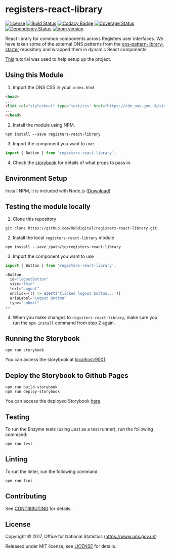# registers-react-library

[![license](https://img.shields.io/github/license/mashape/apistatus.svg)](./LICENSE) [![Build Status](https://travis-ci.org/ONSdigital/registers-react-library.svg?branch=develop)](https://travis-ci.org/ONSdigital/registers-react-library) [![Codacy Badge](https://api.codacy.com/project/badge/Grade/b7a4dfb80de74e6e9ffee7a649ea930a)](https://www.codacy.com/app/ONSDigital/registers-react-library?utm_source=github.com&utm_medium=referral&utm_content=ONSdigital/registers-react-library&utm_campaign=badger) [![Coverage Status](https://coveralls.io/repos/github/ONSdigital/registers-react-library/badge.svg?branch=develop)](https://coveralls.io/github/ONSdigital/registers-react-library?branch=develop) [![Dependency Status](https://www.versioneye.com/user/projects/59e49c0d0fb24f213b61dc12/badge.svg?style=flat-square)](https://www.versioneye.com/user/projects/59e49c0d0fb24f213b61dc12) [![npm version](https://badge.fury.io/js/registers-react-library.svg)](https://badge.fury.io/js/registers-react-library)

React library for common components across Registers user interfaces. We have taken some of the external ONS patterns from the [ons-pattern-library-starter](http://onsdigital.github.io/ons-pattern-library-starter/) repository and wrapped them in dynamic React components.

[This](https://myappincome.co.uk/how-to-create-local-npm-package-of-react-components/) tutorial was used to help setup up the project.

## Using this Module

1. Import the ONS CSS in your `index.html`

```html
<head>
...
<link rel="stylesheet" type="text/css" href="https://cdn.ons.gov.uk/sixteens/1f354a7/css/main.css">
...
</head>
```

2. Install the module using NPM.

```shell
npm install --save registers-react-library
```

3. Import the component you want to use.

```javascript
import { Button } from 'registers-react-library';
```

4. Check the [storybook](https://onsdigital.github.io/registers-react-library) for details of what props to pass in.

## Environment Setup

Install NPM, it is included with Node.js ([Download](https://nodejs.org/en/))

## Testing the module locally

1. Clone this repository

```shell
git clone https://github.com/ONSdigital/registers-react-library.git
```

2. Install the local `registers-react-library` module

```shell
npm install --save /path/to/registers-react-library
```

3. Import the component you want to use

```javascript
import { Button } from 'registers-react-library';

<Button
  id="logoutButton"
  size="thin"
  text="Logout"
  onClick={() => alert('Clicked logout button...')}
  ariaLabel="Logout Button"
  type="submit"
/>
```

4. When you make changes to `registers-react-library`, make sure you run the `npm install` command from step 2 again.

## Running the Storybook

```shell
npm run storybook
```

You can access the storybook at [localhost:9001](http://localhost:9001).

## Deploy the Storybook to Github Pages

```shell
npm run build-storybook
npm run deploy-storybook
```

You can access the deployed Storybook [here](https://onsdigital.github.io/registers-react-library).

## Testing

To run the Enzyme tests (using Jest as a test runner), run the following command:

```shell
npm run test
```

## Linting

To run the linter, run the following command:

```shell
npm run lint
```

## Contributing

See [CONTRIBUTING](./CONTRIBUTING.md) for details.

## License

Copyright ©‎ 2017, Office for National Statistics (https://www.ons.gov.uk)

Released under MIT license, see [LICENSE](./LICENSE) for details.

